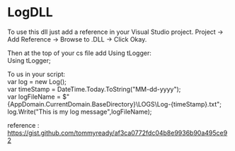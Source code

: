 # LogDLL

To use this dll just add a reference in your Visual Studio project. Project -> Add Reference -> Browse to .DLL -> Click Okay.

Then at the top of your cs file add Using tLogger:   
Using tLogger;

To us in your script:   
var log = new Log();   
var timeStamp = DateTime.Today.ToString("MM-dd-yyyy");    
var logFileName = $"{AppDomain.CurrentDomain.BaseDirectory}\\LOGS\\Log-{timeStamp}.txt";   
log.Write("This is my log message",logFileName);   


reference : https://gist.github.com/tommyready/af3ca0772fdc04b8e9936b90a495ce92
